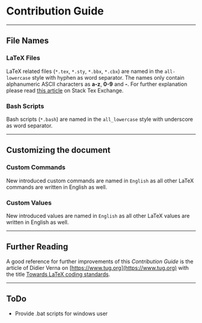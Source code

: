 # Contribution Guide

---

## File Names

### LaTeX Files

LaTeX related files (`*.tex`, `*.sty`, `*.bbx`, `*.cbx`) are named in the `all-lowercase` style with hyphen as word separator. The names only contain alphanumeric ASCII characters as **a-z**, **0-9** and **-**. For further explanation please read [this article](https://tex.stackexchange.com/questions/12174/naming-latex-files-best-practice) on Stack Tex Exchange.

### Bash Scripts

Bash scripts (`*.bash`) are named in the `all_lowercase` style with underscore as word separator.

---

## Customizing the document

### Custom Commands

New introduced custom commands are named in `English` as all other LaTeX commands are written in English as well.

### Custom Values

New introduced values are named in `English` as all other LaTeX values are written in English as well.

---

## Further Reading

A good reference for further improvements of this *Contribution Guide* is the article of Didier Verna on [https://www.tug.org](https://www.tug.org) with the title [Towards LaTeX coding standards](https://www.tug.org/TUGboat/tb32-3/tb102verna.pdf).

---

## ToDo
* Provide .bat scripts for windows user
